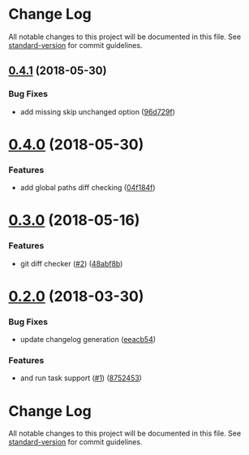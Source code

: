 # Change Log

All notable changes to this project will be documented in this file. See [standard-version](https://github.com/conventional-changelog/standard-version) for commit guidelines.

<a name="0.4.1"></a>
## [0.4.1](https://github.com/anjmao/yuppy/compare/v0.4.0...v0.4.1) (2018-05-30)


### Bug Fixes

* add missing skip unchanged option ([96d729f](https://github.com/anjmao/yuppy/commit/96d729f))



<a name="0.4.0"></a>
# [0.4.0](https://github.com/anjmao/yuppy/compare/v0.3.0...v0.4.0) (2018-05-30)


### Features

* add global paths diff checking ([04f184f](https://github.com/anjmao/yuppy/commit/04f184f))



<a name="0.3.0"></a>
# [0.3.0](https://github.com/anjmao/yuppy/compare/v0.2.0...v0.3.0) (2018-05-16)


### Features

* git diff checker ([#2](https://github.com/anjmao/yuppy/issues/2)) ([48abf8b](https://github.com/anjmao/yuppy/commit/48abf8b))



<a name="0.2.0"></a>
# [0.2.0](https://github.com/anjmao/yuppy/compare/0.0.6...0.2.0) (2018-03-30)


### Bug Fixes

* update changelog generation ([eeacb54](https://github.com/anjmao/yuppy/commit/eeacb54))


### Features

* and run task support ([#1](https://github.com/anjmao/yuppy/issues/1)) ([8752453](https://github.com/anjmao/yuppy/commit/8752453))



# Change Log

All notable changes to this project will be documented in this file. See [standard-version](https://github.com/conventional-changelog/standard-version) for commit guidelines.
